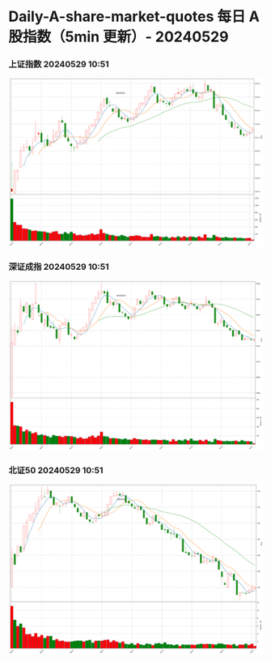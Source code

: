 
# Daily-A-share-market-quotes 每日 A 股指数（5min 更新）- 20240529

### 上证指数 20240529 10:51
![](./fig/2024/5/20240529-sh000001.png)

### 深证成指 20240529 10:51
![](./fig/2024/5/20240529-sz399001.png)

### 北证50 20240529 10:51
![](./fig/2024/5/20240529-bj899050.png)
